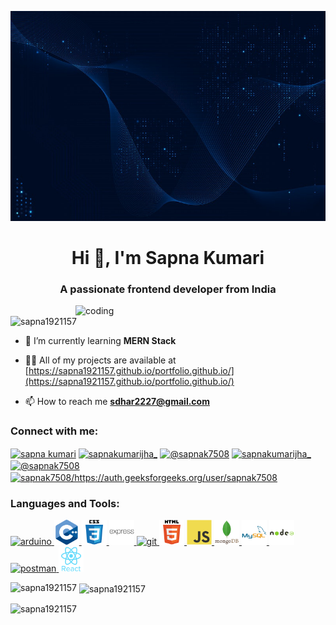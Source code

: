 ![logo](https://github.com/Sapna1921157/Sapna1921157/blob/main/code1.jpg)
<h1 align="center">Hi 👋, I'm Sapna Kumari</h1>
<h3 align="center">A passionate frontend developer from India</h3>

<img src="https://camo.githubusercontent.com/cae12fddd9d6982901d82580bdf321d81fb299141098ca1c2d4891870827bf17/68747470733a2f2f6d69726f2e6d656469756d2e636f6d2f6d61782f313336302f302a37513379765349765f7430696f4a2d5a2e676966" alt="coding" align="right" width="400">

<p align="left"> <img src="https://komarev.com/ghpvc/?username=sapna1921157&label=Profile%20views&color=0e75b6&style=flat" alt="sapna1921157" /> </p>

- 🌱 I’m currently learning **MERN Stack**

- 👨‍💻 All of my projects are available at [https://sapna1921157.github.io/portfolio.github.io/](https://sapna1921157.github.io/portfolio.github.io/)

- 📫 How to reach me **sdhar2227@gmail.com**

<h3 align="left">Connect with me:</h3>
<p align="left">
<a href="https://linkedin.com/in/sapna kumari" target="blank"><img align="center" src="https://raw.githubusercontent.com/rahuldkjain/github-profile-readme-generator/master/src/images/icons/Social/linked-in-alt.svg" alt="sapna kumari" height="30" width="40" /></a>
<a href="https://instagram.com/sapnakumarijha_" target="blank"><img align="center" src="https://raw.githubusercontent.com/rahuldkjain/github-profile-readme-generator/master/src/images/icons/Social/instagram.svg" alt="sapnakumarijha_" height="30" width="40" /></a>
<a href="https://www.hackerrank.com/@sapnak7508" target="blank"><img align="center" src="https://raw.githubusercontent.com/rahuldkjain/github-profile-readme-generator/master/src/images/icons/Social/hackerrank.svg" alt="@sapnak7508" height="30" width="40" /></a>
<a href="https://www.leetcode.com/sapnakumarijha_" target="blank"><img align="center" src="https://raw.githubusercontent.com/rahuldkjain/github-profile-readme-generator/master/src/images/icons/Social/leet-code.svg" alt="sapnakumarijha_" height="30" width="40" /></a>
<a href="https://www.hackerearth.com/@sapnak7508" target="blank"><img align="center" src="https://raw.githubusercontent.com/rahuldkjain/github-profile-readme-generator/master/src/images/icons/Social/hackerearth.svg" alt="@sapnak7508" height="30" width="40" /></a>
<a href="https://auth.geeksforgeeks.org/user/sapnak7508/https://auth.geeksforgeeks.org/user/sapnak7508" target="blank"><img align="center" src="https://raw.githubusercontent.com/rahuldkjain/github-profile-readme-generator/master/src/images/icons/Social/geeks-for-geeks.svg" alt="sapnak7508/https://auth.geeksforgeeks.org/user/sapnak7508" height="30" width="40" /></a>
</p>

<h3 align="left">Languages and Tools:</h3>
<p align="left"> <a href="https://www.arduino.cc/" target="_blank" rel="noreferrer"> <img src="https://cdn.worldvectorlogo.com/logos/arduino-1.svg" alt="arduino" width="40" height="40"/> </a> <a href="https://www.w3schools.com/cpp/" target="_blank" rel="noreferrer"> <img src="https://raw.githubusercontent.com/devicons/devicon/master/icons/cplusplus/cplusplus-original.svg" alt="cplusplus" width="40" height="40"/> </a> <a href="https://www.w3schools.com/css/" target="_blank" rel="noreferrer"> <img src="https://raw.githubusercontent.com/devicons/devicon/master/icons/css3/css3-original-wordmark.svg" alt="css3" width="40" height="40"/> </a> <a href="https://expressjs.com" target="_blank" rel="noreferrer"> <img src="https://raw.githubusercontent.com/devicons/devicon/master/icons/express/express-original-wordmark.svg" alt="express" width="40" height="40"/> </a> <a href="https://git-scm.com/" target="_blank" rel="noreferrer"> <img src="https://www.vectorlogo.zone/logos/git-scm/git-scm-icon.svg" alt="git" width="40" height="40"/> </a> <a href="https://www.w3.org/html/" target="_blank" rel="noreferrer"> <img src="https://raw.githubusercontent.com/devicons/devicon/master/icons/html5/html5-original-wordmark.svg" alt="html5" width="40" height="40"/> </a> <a href="https://developer.mozilla.org/en-US/docs/Web/JavaScript" target="_blank" rel="noreferrer"> <img src="https://raw.githubusercontent.com/devicons/devicon/master/icons/javascript/javascript-original.svg" alt="javascript" width="40" height="40"/> </a> <a href="https://www.mongodb.com/" target="_blank" rel="noreferrer"> <img src="https://raw.githubusercontent.com/devicons/devicon/master/icons/mongodb/mongodb-original-wordmark.svg" alt="mongodb" width="40" height="40"/> </a> <a href="https://www.mysql.com/" target="_blank" rel="noreferrer"> <img src="https://raw.githubusercontent.com/devicons/devicon/master/icons/mysql/mysql-original-wordmark.svg" alt="mysql" width="40" height="40"/> </a> <a href="https://nodejs.org" target="_blank" rel="noreferrer"> <img src="https://raw.githubusercontent.com/devicons/devicon/master/icons/nodejs/nodejs-original-wordmark.svg" alt="nodejs" width="40" height="40"/> </a> <a href="https://postman.com" target="_blank" rel="noreferrer"> <img src="https://www.vectorlogo.zone/logos/getpostman/getpostman-icon.svg" alt="postman" width="40" height="40"/> </a> <a href="https://reactjs.org/" target="_blank" rel="noreferrer"> <img src="https://raw.githubusercontent.com/devicons/devicon/master/icons/react/react-original-wordmark.svg" alt="react" width="40" height="40"/> </a> </p>

<p><img align="left" src="https://github-readme-stats.vercel.app/api/top-langs?username=sapna1921157&show_icons=true&locale=en&layout=compact" alt="sapna1921157" /></p>

<p>&nbsp;<img align="center" src="https://github-readme-stats.vercel.app/api?username=sapna1921157&show_icons=true&locale=en" alt="sapna1921157" /></p>

<p><img align="center" src="https://github-readme-streak-stats.herokuapp.com/?user=sapna1921157&" alt="sapna1921157" /></p>

